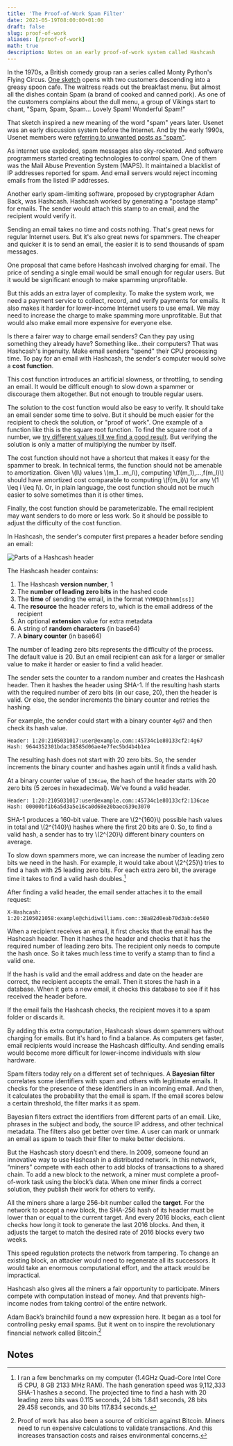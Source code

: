 ```yaml
---
title: 'The Proof-of-Work Spam Filter'
date: 2021-05-19T08:00:00+01:00
draft: false
slug: proof-of-work
aliases: [/proof-of-work]
math: true
description: Notes on an early proof-of-work system called Hashcash
---
```


In the 1970s, a British comedy group ran a series called Monty Python's Flying Circus. [One sketch](https://www.dailymotion.com/video/x2hwqlw) opens with two customers descending into a greasy spoon cafe. The waitress reads out the breakfast menu. But almost all the dishes contain Spam (a brand of cooked and canned pork). As one of the customers complains about the dull menu, a group of Vikings start to chant, "Spam, Spam, Spam... Lovely Spam! Wonderful Spam!"

That sketch inspired a new meaning of the word "spam" years later. Usenet was an early discussion system before the Internet. And by the early 1990s, Usenet members were [referring to unwanted posts as "spam"](https://groups.google.com/g/news.admin.policy/c/fddF-U7wDE0/m/d5SlxvmhmNwJ).

As internet use exploded, spam messages also sky-rocketed. And software programmers started creating technologies to control spam. One of them was the Mail Abuse Prevention System (MAPS). It maintained a blacklist of IP addresses reported for spam. And email servers would reject incoming emails from the listed IP addresses.

Another early spam-limiting software, proposed by cryptographer Adam Back, was Hashcash. Hashcash worked by generating a "postage stamp" for emails. The sender would attach this stamp to an email, and the recipient would verify it.

Sending an email takes no time and costs nothing. That's great news for regular Internet users. But it's also great news for spammers. The cheaper and quicker it is to send an email, the easier it is to send thousands of spam messages.

One proposal that came before Hashcash involved charging for email. The price of sending a single email would be small enough for regular users. But it would be significant enough to make spamming unprofitable.

But this adds an extra layer of complexity. To make the system work, we need a payment service to collect, record, and verify payments for emails. It also makes it harder for lower-income Internet users to use email. We may need to increase the charge to make spamming more unprofitable. But that would also make email more expensive for everyone else.

Is there a fairer way to charge email senders? Can they pay using something they already have? Something like...their computers? That was Hashcash's ingenuity. Make email senders "spend" their CPU processing time. To pay for an email with Hashcash, the sender's computer would solve a **cost function**.

This cost function introduces an artificial slowness, or throttling, to sending an email. It would be difficult enough to slow down a spammer or discourage them altogether. But not enough to trouble regular users.

The solution to the cost function would also be easy to verify. It should take an email sender some time to solve. But it should be much easier for the recipient to check the solution, or "proof of work". One example of a function like this is the square root function. To find the square root of a number, we [try different values till we find a good result](https://en.wikipedia.org/wiki/Methods_of_computing_square_roots#Babylonian_method). But verifying the solution is only a matter of multiplying the number by itself.

The cost function should not have a shortcut that makes it easy for the spammer to break. In technical terms, the function should not be amenable to amortization. Given \\(l\\) values \\(m_1...m_l\\), computing \\(f(m_1),...,f(m_l)\\) should have amortized cost comparable to computing \\(f(m_i)\\) for any \\(1 \leq i \leq l\\). Or, in plain language, the cost function should not be much easier to solve sometimes than it is other times.

Finally, the cost function should be parameterizable. The email recipient may want senders to do more or less work. So it should be possible to adjust the difficulty of the cost function.

In Hashcash, the sender's computer first prepares a header before sending an email:

![Parts of a Hashcash header](https://res.cloudinary.com/cwilliams/image/upload/c_scale,w_750/v1621282181/Blog/hashcash-header.png)

The Hashcash header contains:

1. The Hashcash **version number**, 1
2. The **number of leading zero bits** in the hashed code
3. The **time** of sending the email, in the format `YYMMDD[hhmm[ss]]`
4. The **resource** the header refers to, which is the email address of the recipient
5. An optional **extension** value for extra metadata
6. A string of **random characters** (in base64)
7. A **binary counter** (in base64)

The number of leading zero bits represents the difficulty of the process. The default value is 20. But an email recipient can ask for a larger or smaller value to make it harder or easier to find a valid header.

The sender sets the counter to a random number and creates the Hashcash header. Then it hashes the header using SHA-1. If the resulting hash starts with the required number of zero bits (in our case, 20), then the header is valid. Or else, the sender increments the binary counter and retries the hashing.

For example, the sender could start with a binary counter `4g67` and then check its hash value.

```text
Header: 1:20:2105031017:user@example.com::45734c1e80133cf2:4g67
Hash: 9644352301bdac38585d06ae4e7fec5bd4b4b1ea
```

The resulting hash does not start with 20 zero bits. So, the sender increments the binary counter and hashes again until it finds a valid hash.

At a binary counter value of `136cae`, the hash of the header starts with 20 zero bits (5 zeroes in hexadecimal). We've found a valid header.

```text
Header: 1:20:2105031017:user@example.com::45734c1e80133cf2:136cae
Hash: 00000bf1b6a5d3a5e16ca0d68e20baec639e3070
```

SHA-1 produces a 160-bit value. There are \\(2^{160}\\) possible hash values in total and \\(2^{140}\\) hashes where the first 20 bits are 0. So, to find a valid hash, a sender has to try \\(2^{20}\\) different binary counters on average.

To slow down spammers more, we can increase the number of leading zero bits we need in the hash. For example, it would take about \\(2^{25}\\) tries to find a hash with 25 leading zero bits. For each extra zero bit, the average time it takes to find a valid hash doubles.[^wek]

[^wek]: I ran a few benchmarks on my computer (1.4GHz Quad-Core Intel Core i5 CPU, 8 GB 2133 MHz RAM). The hash generation speed was 9,112,333 SHA-1 hashes a second. The projected time to find a hash with 20 leading zero bits was 0.115 seconds, 24 bits 1.841 seconds, 28 bits 29.458 seconds, and 30 bits 117.834 seconds.

After finding a valid header, the email sender attaches it to the email request:

```text
X-Hashcash: 1:20:2105021058:example@chidiwilliams.com::38a82d0eab70d3ab:de580
```

When a recipient receives an email, it first checks that the email has the Hashcash header. Then it hashes the header and checks that it has the required number of leading zero bits. The recipient only needs to compute the hash once. So it takes much less time to verify a stamp than to find a valid one.

If the hash is valid and the email address and date on the header are correct, the recipient accepts the email. Then it stores the hash in a database. When it gets a new email, it checks this database to see if it has received the header before.

If the email fails the Hashcash checks, the recipient moves it to a spam folder or discards it.

By adding this extra computation, Hashcash slows down spammers without charging for emails. But it's hard to find a balance. As computers get faster, email recipients would increase the Hashcash difficulty. And sending emails would become more difficult for lower-income individuals with slow hardware.

Spam filters today rely on a different set of techniques. A **Bayesian filter** correlates some identifiers with spam and others with legitimate emails. It checks for the presence of these identifiers in an incoming email. And then, it calculates the probability that the email is spam. If the email scores below a certain threshold, the filter marks it as spam.

Bayesian filters extract the identifiers from different parts of an email. Like, phrases in the subject and body, the source IP address, and other technical metadata. The filters also get better over time. A user can mark or unmark an email as spam to teach their filter to make better decisions.

But the Hashcash story doesn’t end there. In 2009, someone found an innovative way to use Hashcash in a distributed network. In this network, “miners” compete with each other to add blocks of transactions to a shared chain. To add a new block to the network, a miner must complete a proof-of-work task using the block’s data. When one miner finds a correct solution, they publish their work for others to verify.

All the miners share a large 256-bit number called the **target**. For the network to accept a new block, the SHA-256 hash of its header must be lower than or equal to the current target. And every 2016 blocks, each client checks how long it took to generate the last 2016 blocks. And then, it adjusts the target to match the desired rate of 2016 blocks every two weeks.

This speed regulation protects the network from tampering. To change an existing block, an attacker would need to regenerate all its successors. It would take an enormous computational effort, and the attack would be impractical.

Hashcash also gives all the miners a fair opportunity to participate. Miners compete with computation instead of money. And that prevents high-income nodes from taking control of the entire network.

Adam Back’s brainchild found a new expression here. It began as a tool for controlling pesky email spams. But it went on to inspire the revolutionary financial network called Bitcoin.[^skc]

[^skc]: Proof of work has also been a source of criticism against Bitcoin. Miners need to run expensive calculations to validate transactions. And this increases transaction costs and raises environmental concerns.

## Notes
